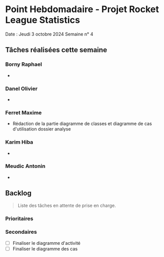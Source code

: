 # Point Hebdomadaire - Projet Rocket League Statistics

Date : Jeudi 3 octobre 2024
Semaine n° 4

## Tâches réalisées cette semaine

### Borny Raphael

- 


### Danel Olivier

- 


### Ferret Maxime

- Rédaction de la partie diagramme de classes et diagramme de cas d'utilisation dossier analyse


### Karim Hiba

-  


### Meudic Antonin

- 


## Backlog

> Liste des tâches en attente de prise en charge.

### Prioritaires


### Secondaires

- [ ] Finaliser le diagramme d'activité
- [ ] Finaliser le diagramme des cas
